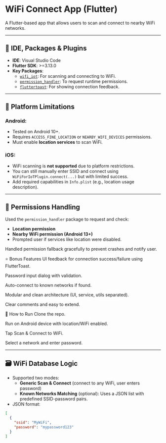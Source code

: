 # WiFi Connect App (Flutter)

A Flutter-based app that allows users to scan and connect to nearby WiFi networks.

---

## 🔧 IDE, Packages & Plugins

- **IDE**: Visual Studio Code
- **Flutter SDK**: >=3.13.0
- **Key Packages**:
  - [`wifi_iot`](https://pub.dev/packages/wifi_iot): For scanning and connecting to WiFi.
  - [`permission_handler`](https://pub.dev/packages/permission_handler): To request runtime permissions.
  - [`fluttertoast`](https://pub.dev/packages/fluttertoast): For showing connection feedback.

---

## 📱 Platform Limitations

### Android:
- Tested on Android 10+.
- Requires `ACCESS_FINE_LOCATION` or `NEARBY_WIFI_DEVICES` permissions.
- Must enable **location services** to scan WiFi.

### iOS:
- WiFi scanning is **not supported** due to platform restrictions.
- You can still manually enter SSID and connect using `WiFiForIoTPlugin.connect(...)` but with limited success.
- Add required capabilities in `Info.plist` (e.g., location usage description).

---

## 🔐 Permissions Handling

Used the `permission_handler` package to request and check:
- **Location permission**
- **Nearby WiFi permission (Android 13+)**
- Prompted user if services like location were disabled.

Handled permission fallback gracefully to prevent crashes and notify user.

⭐ Bonus Features
UI feedback for connection success/failure using FlutterToast.

Password input dialog with validation.

Auto-connect to known networks if found.

Modular and clean architecture (UI, service, utils separated).

Clear comments and easy to extend.

🚀 How to Run
Clone the repo.

Run on Android device with location/WiFi enabled.

Tap Scan & Connect to WiFi.

Select a network and enter password.

---

## 🗃️ WiFi Database Logic

- Supported two modes:
  - **Generic Scan & Connect** (connect to any WiFi, user enters password)
  - **Known Networks Matching** (optional): Uses a JSON list with predefined SSID-password pairs.
- JSON format:

```json
[
  {
    "ssid": "MyWiFi",
    "password": "mypassword123"
  }
]
